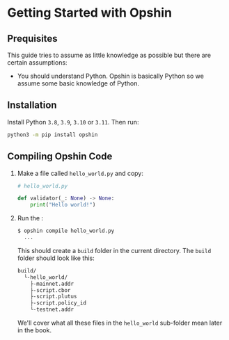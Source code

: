 # Getting Started with Opshin

## Prequisites

This guide tries to assume as little knowledge as possible but there are certain assumptions:

- You should understand Python. Opshin is basically Python so we assume some basic knowledge of Python.

## Installation

Install Python `3.8`, `3.9`, `3.10` or `3.11`.
Then run:

```sh
python3 -m pip install opshin
```

## Compiling Opshin Code

1. Make a file called `hello_world.py` and copy:

    ```python
    # hello_world.py

    def validator(_: None) -> None:
        print("Hello world!")
    ```

2. Run the :

    ```sh
    $ opshin compile hello_world.py
      ...
    ```

    This should create a `build` folder in the current directory.
    The `build` folder should look like this:

    ```sh
    build/
      └-hello_world/
        ├-mainnet.addr
        ├-script.cbor
        ├-script.plutus
        ├-script.policy_id
        └-testnet.addr
    ```

    We'll cover what all these files in the `hello_world` sub-folder mean later in the book.
